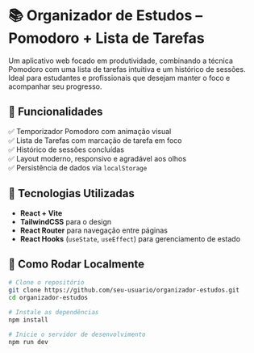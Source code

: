 # 📚 Organizador de Estudos – Pomodoro + Lista de Tarefas

Um aplicativo web focado em produtividade, combinando a técnica Pomodoro com uma lista de tarefas intuitiva e um histórico de sessões. Ideal para estudantes e profissionais que desejam manter o foco e acompanhar seu progresso.


## 🚀 Funcionalidades

✅ Temporizador Pomodoro com animação visual  
✅ Lista de Tarefas com marcação de tarefa em foco  
✅ Histórico de sessões concluídas  
✅ Layout moderno, responsivo e agradável aos olhos  
✅ Persistência de dados via `localStorage`


## 🧪 Tecnologias Utilizadas

- **React + Vite**
- **TailwindCSS** para o design
- **React Router** para navegação entre páginas
- **React Hooks** (`useState`, `useEffect`) para gerenciamento de estado


## 🔧 Como Rodar Localmente

```bash
# Clone o repositório
git clone https://github.com/seu-usuario/organizador-estudos.git
cd organizador-estudos

# Instale as dependências
npm install

# Inicie o servidor de desenvolvimento
npm run dev
